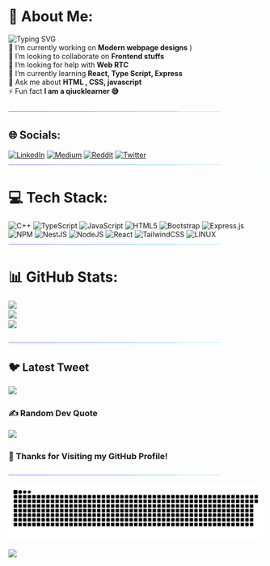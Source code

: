 # 💫 About Me:
![Typing SVG](https://readme-typing-svg.demolab.com?font=fira+code&weight=600&size=29&duration=4982&pause=1000&color=42E4F7&background=FFFFFF00&width=435&lines=Sandeep+Behera+......)
<br>
🔭 I’m currently working on **Modern webpage designs** )<br>👯 I’m looking to collaborate on **Frontend stuffs**<br>🤝 I’m looking for help with **Web RTC**<br>🌱 I’m currently learning **React, Type Script, Express**<br>💬 Ask me about **HTML , CSS, javascript**<br>⚡ Fun fact **I am a qiucklearner 😅**

![](./stuffs/line.gif)

## 🌐 Socials:
 [![LinkedIn](https://img.shields.io/badge/LinkedIn-%230077B5.svg?logo=linkedin&logoColor=white)](https://www.linkedin.com/in/sandeepbehera16/) [![Medium](https://img.shields.io/badge/Medium-12100E?logo=medium&logoColor=white)](https://medium.com/@sandy0223) [![Reddit](https://img.shields.io/badge/Reddit-%23FF4500.svg?logo=Reddit&logoColor=white)](https://reddit.com/user/sandy02233) [![Twitter](https://img.shields.io/badge/Twitter-%231DA1F2.svg?logo=Twitter&logoColor=white)](https://twitter.com/Sandeep__03) 
![](./stuffs/line.gif)
# 💻 Tech Stack:
![C++](https://img.shields.io/badge/c++-%2300599C.svg?style=for-the-badge&logo=c%2B%2B&logoColor=white) ![TypeScript](https://img.shields.io/badge/typescript-%23007ACC.svg?style=for-the-badge&logo=typescript&logoColor=white) ![JavaScript](https://img.shields.io/badge/javascript-%23323330.svg?style=for-the-badge&logo=javascript&logoColor=%23F7DF1E) ![HTML5](https://img.shields.io/badge/html5-%23E34F26.svg?style=for-the-badge&logo=html5&logoColor=white) ![Bootstrap](https://img.shields.io/badge/bootstrap-%23563D7C.svg?style=for-the-badge&logo=bootstrap&logoColor=white)  ![Express.js](https://img.shields.io/badge/express.js-%23404d59.svg?style=for-the-badge&logo=express&logoColor=%2361DAFB)![NPM](https://img.shields.io/badge/NPM-%23000000.svg?style=for-the-badge&logo=npm&logoColor=white) ![NestJS](https://img.shields.io/badge/nestjs-%23E0234E.svg?style=for-the-badge&logo=nestjs&logoColor=white) ![NodeJS](https://img.shields.io/badge/node.js-6DA55F?style=for-the-badge&logo=node.js&logoColor=white) ![React](https://img.shields.io/badge/react-%2320232a.svg?style=for-the-badge&logo=react&logoColor=%2361DAFB) ![TailwindCSS](https://img.shields.io/badge/tailwindcss-%2338B2AC.svg?style=for-the-badge&logo=tailwind-css&logoColor=white) ![LINUX](https://img.shields.io/badge/Linux-FCC624?style=for-the-badge&logo=linux&logoColor=black)
![](./stuffs/line.gif)

# 📊 GitHub Stats:
![](https://github-readme-stats.vercel.app/api?username=sandy0223&theme=dark&hide_border=true&include_all_commits=false&count_private=false)<br/>
![](https://github-readme-streak-stats.herokuapp.com/?user=itxsoumya&theme=dark&hide_border=true)<br/>
![](https://github-readme-stats.vercel.app/api/top-langs/?username=sandy0223&theme=dark&hide_border=true&include_all_commits=false&count_private=false&layout=compact)


![](./stuffs/line.gif)

## 🐦 Latest Tweet
[![](https://gtce.itsvg.in/api?username=Sandeep__03)](https://github.com/VishwaGauravIn/github-twitter-card-embed)

### ✍️ Random Dev Quote
![](https://quotes-github-readme.vercel.app/api?type=horizontal&theme=radical)

<!-- ### 😂 Random Dev Meme -->
<!-- <img src="https://rm.up.railway.app/" width="512px"/> -->

### 🙏 Thanks for Visiting my GitHub Profile!

![](./stuffs/line.gif)
<p align="center">
<img src="./stuffs/github-contribution.svg">
</p>

<!-- ![](./stuffs/line.gif) -->

[![](https://visitcount.itsvg.in/api?id=sandy0216&label=Profile%20Views&color=0&icon=5&pretty=true)](https://visitcount.itsvg.in)

<!-- Proudly created with GPRM ( https://gprm.itsvg.in ) -->
